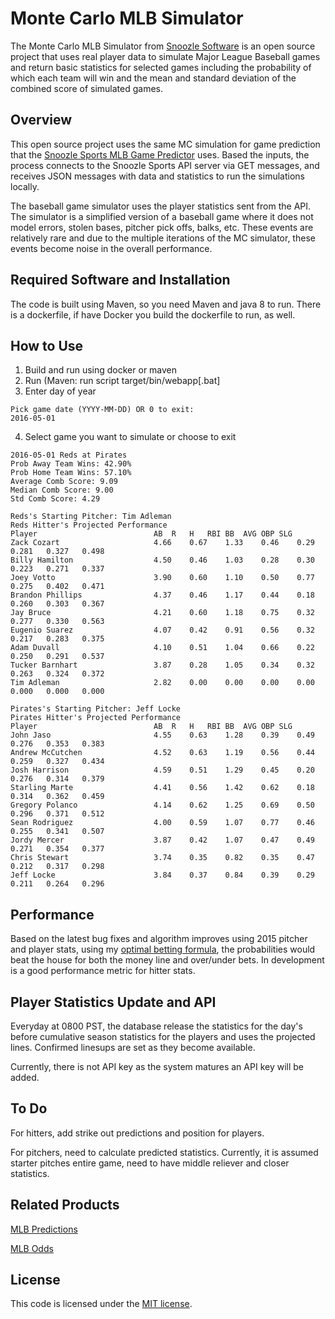 # Monte Carlo MLB Simulator

The Monte Carlo MLB Simulator from [Snoozle Software](http://www.snoozle.net) is an open source project that uses real player data to simulate Major League Baseball games and return basic statistics for selected games including the probability of which each team will win and the mean and standard deviation of the combined score of simulated games. 

## Overview

This open source project uses the same MC simulation for game prediction that the [Snoozle Sports MLB Game Predictor](http://sports.snoozle.net/mlb/predictions.jsp) uses. Based the inputs, the process connects to the Snoozle Sports API server via GET messages, and receives JSON messages with data and statistics to run the simulations locally. 

The baseball game simulator uses the player statistics sent from the API. The simulator is a simplified version of a baseball game where it does not model errors, stolen bases, pitcher pick offs, balks, etc. These events are relatively rare and due to the multiple iterations of the MC simulator, these events become noise in the overall performance.

## Required Software and Installation

The code is built using Maven, so you need Maven and java 8 to run. There is a dockerfile, if have Docker you build the dockerfile to run, as well.

## How to Use

1. Build and run using docker or maven
2. Run (Maven: run script target/bin/webapp[.bat]
3. Enter day of year
```
Pick game date (YYYY-MM-DD) OR 0 to exit:
2016-05-01
```
4. Select game you want to simulate or choose to exit
```
2016-05-01 Reds at Pirates
Prob Away Team Wins: 42.90%
Prob Home Team Wins: 57.10%
Average Comb Score: 9.09
Median Comb Score: 9.00
Std Comb Score: 4.29

Reds's Starting Pitcher: Tim Adleman
Reds Hitter's Projected Performance
Player                        	AB	R	H	RBI	BB	AVG	OBP	SLG
Zack Cozart                   	4.66	0.67	1.33	0.46	0.29	0.281	0.327	0.498
Billy Hamilton                	4.50	0.46	1.03	0.28	0.30	0.223	0.271	0.337
Joey Votto                    	3.90	0.60	1.10	0.50	0.77	0.275	0.402	0.471
Brandon Phillips              	4.37	0.46	1.17	0.44	0.18	0.260	0.303	0.367
Jay Bruce                     	4.21	0.60	1.18	0.75	0.32	0.277	0.330	0.563
Eugenio Suarez                	4.07	0.42	0.91	0.56	0.32	0.217	0.283	0.375
Adam Duvall                   	4.10	0.51	1.04	0.66	0.22	0.250	0.291	0.537
Tucker Barnhart               	3.87	0.28	1.05	0.34	0.32	0.263	0.324	0.372
Tim Adleman                   	2.82	0.00	0.00	0.00	0.00	0.000	0.000	0.000

Pirates's Starting Pitcher: Jeff Locke
Pirates Hitter's Projected Performance
Player                        	AB	R	H	RBI	BB	AVG	OBP	SLG
John Jaso                     	4.55	0.63	1.28	0.39	0.49	0.276	0.353	0.383
Andrew McCutchen              	4.52	0.63	1.19	0.56	0.44	0.259	0.327	0.434
Josh Harrison                 	4.59	0.51	1.29	0.45	0.20	0.276	0.314	0.379
Starling Marte                	4.41	0.56	1.42	0.62	0.18	0.314	0.362	0.459
Gregory Polanco               	4.14	0.62	1.25	0.69	0.50	0.296	0.371	0.512
Sean Rodriguez                	4.00	0.59	1.07	0.77	0.46	0.255	0.341	0.507
Jordy Mercer                  	3.87	0.42	1.07	0.47	0.49	0.271	0.354	0.377
Chris Stewart                 	3.74	0.35	0.82	0.35	0.47	0.212	0.317	0.298
Jeff Locke                    	3.84	0.37	0.84	0.39	0.29	0.211	0.264	0.296

```

## Performance

Based on the latest bug fixes and algorithm improves using 2015 pitcher and player stats, using my [optimal betting formula](http://sports.snoozle.net/articles/story/optimized-betting-for-multiple-games-at-the-same-time), the probabilities would beat the house for both the money line and over/under bets. In development is a good performance metric for hitter stats. 

## Player Statistics Update and API

Everyday at 0800 PST, the database release the statistics for the day's before cumulative season statistics for the players and uses the projected lines. Confirmed linesups are set as they become available.

Currently, there is not API key as the system matures an API key will be added.   

## To Do

For hitters, add strike out predictions and position for players. 

For pitchers, need to calculate predicted statistics. Currently, it is assumed starter pitches entire game, need to have middle reliever and closer statistics. 

## Related Products

[MLB Predictions](http://sports.snoozle.net/mlb/predictions.jsp)

[MLB Odds](http://sports.snoozle.net/mlb/betting-lines.jsp)

## License

This code is licensed under the [MIT license](https://opensource.org/licenses/MIT). 
